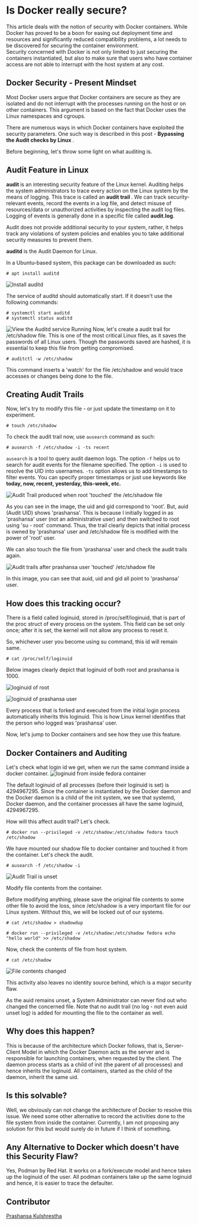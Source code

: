 # Is Docker really secure?

This article deals with the notion of security with Docker containers. While Docker has proved to be a boon for easing out deployment 
time and resources and significantly reduced compatibility problems, a lot needs to be discovered for securing the container environment.  
Security concerned with Docker is not only limited to just securing the containers instantiated, but also to make sure that users
who have container access are not able to interrupt with the host system at any cost.

## Docker Security - Present Mindset

Most Docker users argue that Docker containers are secure as they are isolated and do not interrupt with the processes running on the host or on other containers.
This argument is based on the fact that Docker uses the Linux namespaces and cgroups. 

There are numerous ways in which Docker containers have exploited the security parameters. One such way is described in this post - <b> Bypassing the Audit checks by Linux </b>.

Before beginning, let's throw some light on what auditing is.

## Audit Feature in Linux

<b> audit </b> is an interesting security feature of the Linux kernel. Auditing helps the system administrators to trace every action on the Linux system by the means of logging. This trace is called an <b> audit trail </b>. We can track security-relevant events, record the events in a log file, and detect misuse of resources/data or unauthorized activities by inspecting the audit log files. Logging of events is generally done in a specific file called <b> audit.log</b>.

Audit does not provide additional security to your system, rather, it helps track any violations of system policies and enables you to take additional security measures to prevent them.

<b>auditd</b> is the Audit Daemon for Linux.

In a Ubuntu-based system, this package can be downloaded as such:

```
# apt install auditd
```
![Install auditd](https://github.com/Prashansa-K/Docker/blob/master/Security/auditd-running.PNG)

The service of auditd should automatically start. If it doesn't use the following commands:

```
# systemctl start auditd
# systemctl status auditd
```
![View the Auditd service Running](https://github.com/Prashansa-K/Docker/blob/master/Security/auditd-running.PNG)
Now, let's create a audit trail for /etc/shadow file. This is one of the most critical Linux files, as it saves the passwords of all Linux users. Though the passwords saved are hashed, it is essential to keep this file from getting compromised.

```
# auditctl -w /etc/shadow
```

This command inserts a 'watch' for the file /etc/shadow and would trace accesses or changes being done to the file.


## Creating Audit Trails

Now, let's try to modify this file - or just update the timestamp on it to experiment.

```
# touch /etc/shadow
```

To check the audit trail now, use `ausearch` command as such:

```
# ausearch -f /etc/shadow -i -ts recent
```

`ausearch` is a tool to query audit daemon logs. The option `-f` helps us to search for audit events for the filename specified. 
The option `-i` is used to resolve the UID into usernames. `-ts` option allows us to add timestamps to filter events. You can specify proper timestamps or just use keywords like <b> today, now, recent, yesterday, this-week, etc. </b>

![Audit Trail produced when root 'touched' the /etc/shadow file](https://github.com/Prashansa-K/Docker/blob/master/Security/ausearch-shadow.PNG)

As you can see in the image, the uid and gid correspond to 'root'. But, auid (Audit UID) shows 'prashansa'. This is because I initially logged in as 'prashansa' user (not an administrative user) and then switched to root using 'su - root' command.
Thus, the trail clearly depicts that initial process is owned by 'prashansa' user and /etc/shadow file is modified with the power of 'root' user.

We can also touch the file from 'prashansa' user and check the audit trails again.

![Audit trails after prashansa user 'touched' /etc/shadow file](https://github.com/Prashansa-K/Docker/blob/master/Security/ausearch-with-onlyprash.png)

In this image, you can see that auid, uid and gid all point to 'prashansa' user.

## How does this tracking occur?

There is a field called loginuid, stored in /proc/self/loginuid, that is part of the proc struct of every process on the system. This field can be set only once; after it is set, the kernel will not allow any process to reset it.

So, whichever user you become using su command, this id will remain same.

```
# cat /proc/self/loginuid
```

Below images clearly depict that loginuid of both root and prashansa is 1000.

![loginuid of root](https://github.com/Prashansa-K/Docker/blob/master/Security/loginid-root.PNG)

![loginuid of prashansa user](https://github.com/Prashansa-K/Docker/blob/master/Security/prash-loginuid.PNG)


Every process that is forked and executed from the initial login process automatically inherits this loginuid. This is how Linux kernel identifies that the person who logged was 'prashansa' user.

Now, let's jump to Docker containers and see how they use this feature.

## Docker Containers and Auditing

Let's check what login id we get, when we run the same command inside a docker container.
![loginuid from inside fedora container](https://github.com/Prashansa-K/Docker/blob/master/Security/loginid-docker.PNG)

The default loginuid of all processes (before their loginuid is set) is 4294967295. Since the container is instantiated by the Docker daemon and the Docker daemon is a child of the init system, we see that systemd, Docker daemon, and the container processes all have the same loginuid, 4294967295.

How will this affect audit trail? Let's check.

```
# docker run --privileged -v /etc/shadow:/etc/shadow fedora touch /etc/shadow
```

We have mounted our shadow file to docker container and touched it from the container. Let's check the audit.

```
# ausearch -f /etc/shadow -i
```

![Audit Trail is unset](https://github.com/Prashansa-K/Docker/blob/master/Security/fedora-shadow-touch-unset.PNG)

Modify file contents from the container.

Before modifying anything, please save the original file contents to some other file to avoid the loss, since /etc/shadow is a very important file for our Linux system. Without this, we will be locked out of our systems.

```
# cat /etc/shadow > shadowdup
```

```
# docker run --privileged -v /etc/shadow:/etc/shadow fedora echo "hello world" >> /etc/shadow
```
Now, check the contents of file from host system.

```
# cat /etc/shadow
```

![File contents changed](https://github.com/Prashansa-K/Docker/blob/master/Security/original-modified.PNG)

This activity also leaves no identity source behind, which is a major security flaw.

As the auid remains unset, a System Administrator can never find out who changed the concerned file.
Note that no audit trail (no log - not even auid unset log) is added for mounting the file to the container as well. 

## Why does this happen?

This is because of the architecture which Docker follows, that is, Server-Client Model in which the Docker Daemon acts as the server and is responsible for launching containers, when requested by the client. The daemon process starts as a child of init (the parent of all processes) and hence inherits the loginuid. All containers, started as the child of the daemon, inherit the same uid. 

## Is this solvable?

Well, we obviously can not change the architecture of Docker to resolve this issue. We need some other alternative to record the activities done to the file system from inside the container. Currently, I am not proposing any solution for this but would surely do in future if I think of something.

## Any Alternative to Docker which doesn't have this Security Flaw?

Yes, Podman by Red Hat. It works on a fork/execute model and hence takes up the loginuid of the user. All podman containers take up the same loginuid and hence, it is easier to trace the defaulter.

## Contributor

[Prashansa Kulshrestha](https://github.com/Prashansa-K)




